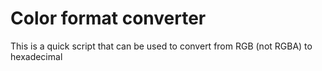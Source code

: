 # Color format converter
This is a quick script that can be used to convert from RGB (not RGBA) to hexadecimal
